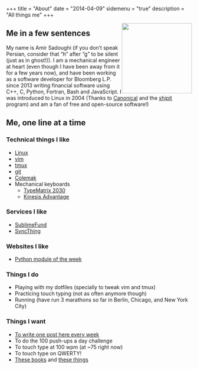 +++
title = "About"
date = "2014-04-09"
sidemenu = "true"
description = "All things me"
+++

<img style="float: right;" src="https://images.gr-assets.com/users/1326915027p6/119584.jpg" height="190">

## Me in a few sentences
My name is Amir Sadoughi (if you don’t speak Persian, consider that “h” after “g” to be silent (just as in ghost!)).
I am a mechanical engineer at heart (even though I have been away from it for a few years now), and have been working as a software developer for Bloomberg L.P. since 2013 writing financial software using C++, C, Python, Fortran, Bash and JavaScript. I was introduced to Linux in 2004 (Thanks to [Canonical](https://www.canonical.com/) and the [shipit](http://blog.canonical.com/2011/04/05/shipit-comes-to-an-end/) program) and am a fan of free and open-source software!)



## Me, one line at a time
### Technical things I like
* [Linux](https://www.kernel.org/)
* [vim](http://www.vim.org/about.php)
* [tmux](https://github.com/tmux/tmux/wiki)
* [git](https://git-scm.com/)
* [Colemak](https://colemak.com/)
* Mechanical keyboards
    * [TypeMatrix 2030](http://www.typematrix.com/2030/features.php)
    * [Kinesis Advantage](https://www.kinesis-ergo.com/shop/advantage2/)

### Services I like
* [SublimeFund](https://sublimefund.org/)
* [SyncThing](https://syncthing.net/)

### Websites I like
* [Python module of the week](https://pymotw.com/3/)

### Things I do
* Playing with my dotfiles (specially to tweak vim and tmux)
* Practicing touch typing (not as often anymore though)
* Running (have run 3 marathons so far in Berlin, Chicago, and New York City)

<!--

### Things I use
* Fitbit
* Android
-->

### Things I want
* [To write one post here every week](/post)
* To do the 100 push-ups a day challenge
* To touch type at 100 wpm (at ~75 right now)
* To touch type on QWERTY!
* [These books](https://smile.amazon.com/hz/wishlist/ls/3LOGANBLMOY3M) and [these things](https://smile.amazon.com/hz/wishlist/ls/3JTX2DFI2QTIW)

